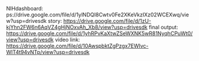 NIHdashboard: ps://drive.google.com/file/d/1ylNDQI8Cwtv0Fe2XKeVkzIXz02WCEXwq/view?usp=drivesdk
story: https://drive.google.com/file/d/1zU-kjYhn2FW6n6AqVZ4gHjNOxvAh_Xb8/view?usp=drivesdk
final output: https://drive.google.com/file/d/1yhRPvKaXtwZSeWXNK5wR81NyqhCPuWt0/view?usp=drivesdk
video link: https://drive.google.com/file/d/10AwspbktZgPzgx7EWIvc-WlT4t94vNTp/view?usp=drivesdk
